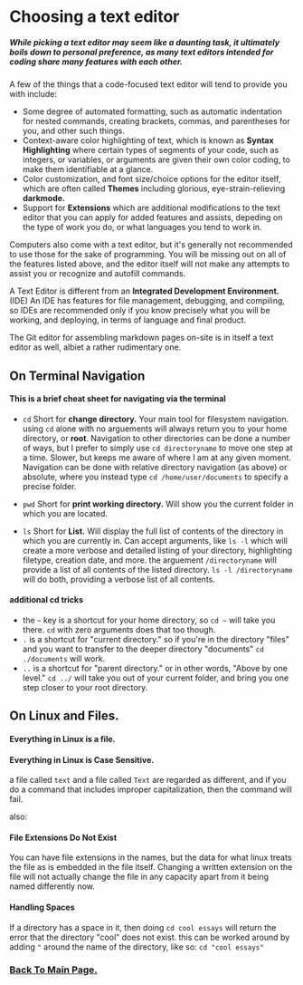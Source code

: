 # Choosing a text editor



##### While picking a text editor may seem like a daunting task, it ultimately boils down to personal preference, as many text editors intended for coding share many features with each other.


A few of the things that a code-focused text editor will tend to provide you with include:

- Some degree of automated formatting, such as automatic indentation for nested commands, creating brackets, commas, and parentheses for you, and other such things.
- Context-aware color highlighting of text, which is known as **Syntax Highlighting** where certain types of segments of your code, such as integers, or variables, or arguments are given their own color coding, to make them identifiable at a glance.
- Color customization, and font size/choice options for the editor itself, which are often called **Themes** including glorious, eye-strain-relieving **darkmode.**
- Support for **Extensions** which are additional modifications to the text editor that you can apply for added features and assists, depeding on the type of work you do, or what languages you tend to work in.

Computers also come with a text editor, but it's generally not recommended to use those for the sake of programming. You will be missing out on all of the features listed above, and the editor itself will not make any attempts to assist you or recognize and autofill commands.

A Text Editor is different from an **Integrated Development Environment.** (IDE) An IDE has features for file management, debugging, and compiling, so IDEs are recommended only if you know precisely what you will be working, and deploying, in terms of language and final product.

The Git editor for assembling markdown pages on-site is in itself a text editor as well, albiet a rather rudimentary one.



## On Terminal Navigation

#### This is a brief cheat sheet for navigating via the terminal

- `cd` Short for **change directory.** Your main tool for filesystem navigation. using `cd` alone with no arguements will always return you to your home directory, or **root**. Navigation to other directories can be done a number of ways, but I prefer to simply use `cd directoryname` to move one step at a time. Slower, but keeps me aware of where I am at any given moment. Navigation can be done with relative directory navigation (as above) or absolute, where you instead type `cd /home/user/documents` to specify a precise folder.

- `pwd` Short for **print working directory.** Will show you the current folder in which you are located.

- `ls` Short for **List.** Will display the full list of contents of the directory in which you are currently in. Can accept arguments, like `ls -l` which will create a more verbose and detailed listing of your directory, highlighting filetype, creation date, and more. the arguement `/directoryname` will provide a list of all contents of the listed directory. `ls -l /directoryname` will do both, providing a verbose list of all contents.

#### additional cd tricks

- the `~` key is a shortcut for your home directory, so `cd ~` will take you there. `cd` with zero arguments does that too though.
- `.` is a shortcut for "current directory." so if you're in the directory "files" and you want to transfer to the deeper directory "documents" `cd ./documents` will work.
- `..` is a shortcut for "parent directory." or in other words, "Above by one level." `cd ../` will take you out of your current folder, and bring you one step closer to your root directory.

## On Linux and Files.

#### Everything in Linux is a file.

#### Everything in Linux is Case Sensitive.
a file called `text` and a file called `Text` are regarded as different, and if you do a command that includes improper capitalization, then the command will fail.

also:

#### File Extensions Do Not Exist

You can have file extensions in the names, but the data for what linux treats the file as is embedded in the file itself. Changing a written extension on the file will not actually change the file in any capacity apart from it being named differently now.

#### Handling Spaces

If a directory has a space in it, then doing `cd cool essays` will return the error that the directory "cool" does not exist. this can be worked around by adding `"` around the name of the directory, like so: `cd "cool essays"`

### [Back To Main Page.](https://colorinvert.github.io/reading-notes/)
